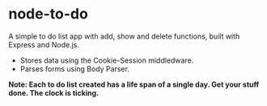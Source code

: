 # node-to-do
A simple to do list app with add, show and delete functions, built with Express and Node.js. 
- Stores data using the Cookie-Session middledware.
- Parses forms using Body Parser.

**Note: Each to do list created has a life span of a single day. Get your stuff done. The clock is ticking.**
